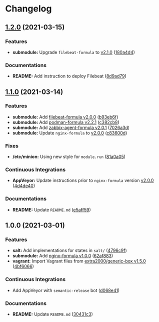 # Changelog

## [1.2.0](https://github.com/extra2000/nginx-box/compare/v1.1.0...v1.2.0) (2021-03-15)


### Features

* **submodule:** Upgrade `filebeat-formula` to [v2.1.0](https://github.com/extra2000/filebeat-formula/releases/tag/v2.1.0) ([180a4d4](https://github.com/extra2000/nginx-box/commit/180a4d4ece427981601263e75e841a29c248637d))


### Documentations

* **README:** Add instruction to deploy Filebeat ([8d9ad79](https://github.com/extra2000/nginx-box/commit/8d9ad799115f229073401c874ce3edee633fcc73))

## [1.1.0](https://github.com/extra2000/nginx-box/compare/v1.0.0...v1.1.0) (2021-03-14)


### Features

* **submodule:** Add [filebeat-formula v2.0.0](https://github.com/extra2000/filebeat-formula/releases/tag/v2.0.0) ([b93eb6f](https://github.com/extra2000/nginx-box/commit/b93eb6f5491690b96984fb6b4cb7c503f9748e24))
* **submodule:** Add [podman-formula v2.2.1](https://github.com/extra2000/podman-formula/releases/tag/v2.2.1) ([c382cb8](https://github.com/extra2000/nginx-box/commit/c382cb8974da06400ff88b63f3ba9bab623e7aff))
* **submodule:** Add [zabbix-agent-formula v2.0.1](https://github.com/extra2000/zabbix-agent-formula/releases/tag/v2.0.1) ([7026a3d](https://github.com/extra2000/nginx-box/commit/7026a3d709b141c6245d509c7c65cf69a547b0e7))
* **submodule:** Update `nginx-formula` to [v2.0.0](https://github.com/extra2000/nginx-formula/releases/tag/v2.0.0) ([c83600d](https://github.com/extra2000/nginx-box/commit/c83600d096fa557f5fed2f4f2d07159ac188a212))


### Fixes

* **/etc/minion:** Using new style for `module.run` ([81a0a05](https://github.com/extra2000/nginx-box/commit/81a0a05116c85afb30d310a70cbc87e9c4ce02b0))


### Continuous Integrations

* **AppVeyor:** Update instructions prior to `nginx-formula` version [v2.0.0](https://github.com/extra2000/nginx-formula/releases/tag/v2.0.0) ([4d4de40](https://github.com/extra2000/nginx-box/commit/4d4de406b4cab3aef0b911c40cef0bc7fea94bb5))


### Documentations

* **README:** Update `README.md` ([e5aff59](https://github.com/extra2000/nginx-box/commit/e5aff59db0f9923df768a8966c3be497ed327d9c))

## 1.0.0 (2021-03-01)


### Features

* **salt:** Add implementations for states in `salt/` ([4796c9f](https://github.com/extra2000/nginx-box/commit/4796c9f3d5ee64e55b9f7df2d6777272f0cacf84))
* **submodule:** Add [nginx-formula v1.0.0](https://github.com/extra2000/nginx-formula/releases/tag/v1.0.0) ([62af883](https://github.com/extra2000/nginx-box/commit/62af883ffd2a175162cf3a4d35e9dc77fec2035f))
* **vagrant:** Import Vagrant files from [extra2000/generic-box v1.5.0](https://github.com/extra2000/generic-box/releases/tag/v1.5.0) ([4bf6066](https://github.com/extra2000/nginx-box/commit/4bf606655bfeba1f15620f171f45b6f81158a01e))


### Continuous Integrations

* Add AppVeyor with `semantic-release` bot ([d068e41](https://github.com/extra2000/nginx-box/commit/d068e412941ec9784e1e65173275dc5086969e3f))


### Documentations

* **README:** Update `README.md` ([30431c3](https://github.com/extra2000/nginx-box/commit/30431c395aa0b47c2533d357cfa498b7ccef9740))
